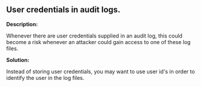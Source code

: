 
User credentials in audit logs.
-------

**Description:**

Whenever there are user credentials supplied in an audit log, this could become a risk whenever an attacker could gain access to one of these log files.


**Solution:**

Instead of storing user credentials, you may want to use user id&#39;s in order to identify the user in the log files.

	
